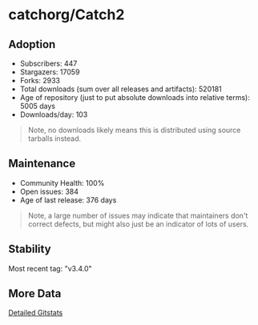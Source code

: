 # catchorg/Catch2

## Adoption

- Subscribers: 447
- Stargazers: 17059
- Forks: 2933
- Total downloads (sum over all releases and artifacts): 520181
- Age of repository (just to put absolute downloads into relative terms): 5005 days
- Downloads/day: 103

> Note, no downloads likely means this is distributed using source tarballs instead.

## Maintenance

- Community Health: 100%
- Open issues: 384
- Age of last release: 376 days

> Note, a large number of issues may indicate that maintainers don't correct defects, but might also
> just be an indicator of lots of users.

## Stability

Most recent tag: "v3.4.0"

## More Data

[Detailed Gitstats](/bazel-catalog/gitstats/catchorg/Catch2)

